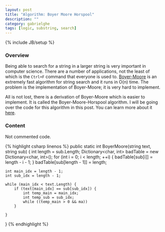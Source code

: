 ```yaml
---
layout: post
title: "Algorithm: Boyer Moore Horspool"
description: ""
category: gabrielghe
tags: [logic, substring, search]
---
```

{% include JB/setup %}

<!-- Overview -->
<h3>Overview</h3>

Being able to search for a string in a larger string is very important in computer science. There are a number of applications, not the least of which is the `Ctrl+F` command that everyone is used to. [Boyer-Moore](http://en.wikipedia.org/wiki/Boyer%E2%80%93Moore_string_search_algorithm) is an extremely fast algorithm for string search and it runs in O(n) time. The problem is the implementation of Boyer-Moore; it is very hard to implement. 

All is not lost, there is a derivation of Boyer-Moore which is easier to implement. It is called the Boyer-Moore-Horspool algorithm. I will be going over the code for this algorithm in this post. You can learn more about it [here](http://en.wikipedia.org/wiki/Boyer%E2%80%93Moore%E2%80%93Horspool_algorithm).


<!-- Content -->
<h3>Content</h3>

Not commented code.

<!-- Code _______________________________________-->
{% highlight csharp linenos %}
public static int BoyerMoore(string text, string sub) {
    int length = sub.Length;
    Dictionary<char, int> badTable = new Dictionary<char, int>();
    for (int i = 0; i < length; ++i) {
        badTable[sub[i]] = length - i - 1;
    }
    badTable[sub[length - 1]] = length;

    int main_idx = length - 1;
    int sub_idx = length - 1;

    while (main_idx < text.Length) {
        if (text[main_idx] == sub[sub_idx]) {
            int temp_main = main_idx;
            int temp_sub = sub_idx;
            while ((temp_main > 0 && ma))
        }

    }
}
{% endhighlight %}
<!-- /Code ^^^^^^^^^^^^^^^^^^^^^^^^^^^^^^^^^^^^^^-->